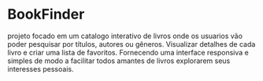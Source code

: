 # BookFinder
projeto focado em um catalogo interativo de livros onde os usuarios vão poder pesquisar por títulos, autores ou gêneros. Visualizar detalhes de cada livro e criar uma lista de favoritos.
Fornecendo uma interface responsiva e simples de modo a facilitar todos amantes de livros explorarem  seus interesses pessoais.
